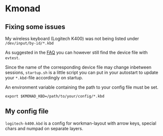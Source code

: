 # Kmonad
## Fixing some issues 

My wireless keyboard (Logitech K400) was not being listed under ```/dev/input/by-id/*.kbd```

As suggested in the [FAQ](https://github.com/kmonad/kmonad/blob/master/doc/faq.md) you can however still find the device file with ```evtest```. 

Since the name of the corresponding device file may change inbetween sessions, ```startup.sh``` is a little script you can put in your autostart to update your ```*.kbd```-file accordingly on startup.

An environment variable containing the path to your config file must be set. 

```export $KMONAD_KBD=/path/to/your/config/*.kbd```

## My config file
```logitech-k400.kbd``` is a config for workman-layout with arrow keys, special chars and numpad on separate layers.
